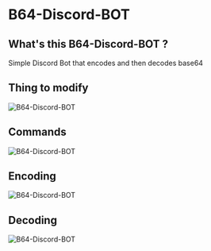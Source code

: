# B64-Discord-BOT

## What's this B64-Discord-BOT ?
Simple Discord Bot that encodes and then decodes base64




## Thing to modify
![B64-Discord-BOT](https://imgur.com/35TLsLP.png)

## Commands
![B64-Discord-BOT](https://imgur.com/6zU0cId.png)

## Encoding
![B64-Discord-BOT](https://imgur.com/RTgEIIp.png)

## Decoding

![B64-Discord-BOT](https://imgur.com/cNejXz2.png)
